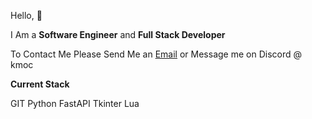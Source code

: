Hello, 👋

I Am a **Software Engineer** and **Full Stack Developer**

To Contact Me Please Send Me an [Email](luadeer@gmail.com) or Message me on Discord @ kmoc

**Current Stack**

GIT
Python
FastAPI
Tkinter
Lua
